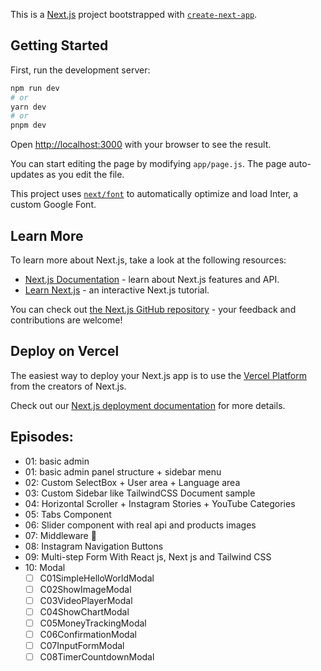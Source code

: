 This is a [Next.js](https://nextjs.org/) project bootstrapped with [`create-next-app`](https://github.com/vercel/next.js/tree/canary/packages/create-next-app).

## Getting Started

First, run the development server:

```bash
npm run dev
# or
yarn dev
# or
pnpm dev
```

Open [http://localhost:3000](http://localhost:3000) with your browser to see the result.

You can start editing the page by modifying `app/page.js`. The page auto-updates as you edit the file.

This project uses [`next/font`](https://nextjs.org/docs/basic-features/font-optimization) to automatically optimize and load Inter, a custom Google Font.

## Learn More

To learn more about Next.js, take a look at the following resources:

- [Next.js Documentation](https://nextjs.org/docs) - learn about Next.js features and API.
- [Learn Next.js](https://nextjs.org/learn) - an interactive Next.js tutorial.

You can check out [the Next.js GitHub repository](https://github.com/vercel/next.js/) - your feedback and contributions are welcome!

## Deploy on Vercel

The easiest way to deploy your Next.js app is to use the [Vercel Platform](https://vercel.com/new?utm_medium=default-template&filter=next.js&utm_source=create-next-app&utm_campaign=create-next-app-readme) from the creators of Next.js.

Check out our [Next.js deployment documentation](https://nextjs.org/docs/deployment) for more details.

## Episodes:

- 01: basic admin
- 01: basic admin panel structure + sidebar menu
- 02: Custom SelectBox + User area + Language area
- 03: Custom Sidebar like TailwindCSS Document sample
- 04: Horizontal Scroller + Instagram Stories + YouTube Categories
- 05: Tabs Component
- 06: Slider component with real api and products images
- 07: Middleware 🚀
- 08: Instagram Navigation Buttons
- 09: Multi-step Form With React js, Next js and Tailwind CSS
- 10: Modal
  - [ ] C01SimpleHelloWorldModal
  - [ ] C02ShowImageModal
  - [ ] C03VideoPlayerModal
  - [ ] C04ShowChartModal
  - [ ] C05MoneyTrackingModal
  - [ ] C06ConfirmationModal
  - [ ] C07InputFormModal
  - [ ] C08TimerCountdownModal
